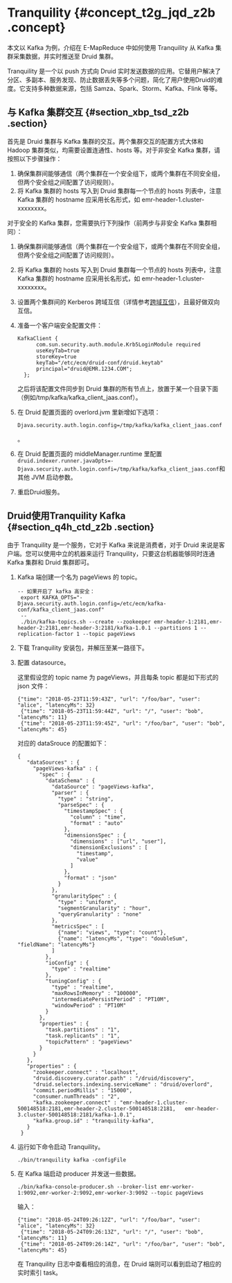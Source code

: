 # Tranquility {#concept_t2g_jqd_z2b .concept}

本文以 Kafka 为例，介绍在 E-MapReduce 中如何使用 Tranquility 从 Kafka 集群采集数据，并实时推送至 Druid 集群。

Tranquility 是一个以 push 方式向 Druid 实时发送数据的应用。它替用户解决了分区、多副本、服务发现、防止数据丢失等多个问题，简化了用户使用Druid的难度。它支持多种数据来源，包括 Samza、Spark、Storm、Kafka、Flink 等等。

## 与 Kafka 集群交互 {#section_xbp_tsd_z2b .section}

首先是 Druid 集群与 Kafka 集群的交互。两个集群交互的配置方式大体和 Hadoop 集群类似，均需要设置连通性、hosts 等。对于非安全 Kafka 集群，请按照以下步骤操作：

1.  确保集群间能够通信（两个集群在一个安全组下，或两个集群在不同安全组，但两个安全组之间配置了访问规则）。
2.  将 Kafka 集群的 hosts 写入到 Druid 集群每一个节点的 hosts 列表中，注意 Kafka 集群的 hostname 应采用长名形式，如 emr-header-1.cluster-xxxxxxxx。

对于安全的 Kafka 集群，您需要执行下列操作（前两步与非安全 Kafka 集群相同）：

1.  确保集群间能够通信（两个集群在一个安全组下，或两个集群在不同安全组，但两个安全组之间配置了访问规则）。
2.  将 Kafka 集群的 hosts 写入到 Druid 集群每一个节点的 hosts 列表中，注意 Kafka 集群的 hostname 应采用长名形式，如 emr-header-1.cluster-xxxxxxxx。
3.  设置两个集群间的 Kerberos 跨域互信（详情参考[跨域互信](intl.zh-CN/开源组件介绍/Kerberos认证/跨域互信.md#)），且最好做双向互信。
4.  准备一个客户端安全配置文件：

    ```
    KafkaClient {
          com.sun.security.auth.module.Krb5LoginModule required
          useKeyTab=true
          storeKey=true
          keyTab="/etc/ecm/druid-conf/druid.keytab"
          principal="druid@EMR.1234.COM";
      };
    ```

    之后将该配置文件同步到 Druid 集群的所有节点上，放置于某一个目录下面（例如/tmp/kafka/kafka\_client\_jaas.conf）。

5.  在 Druid 配置页面的 overlord.jvm 里新增如下选项：

    ```
    Djava.security.auth.login.config=/tmp/kafka/kafka_client_jaas.conf
    ```

    。

6.  在 Druid 配置页面的 middleManager.runtime 里配置`druid.indexer.runner.javaOpts=-Djava.security.auth.login.confi=/tmp/kafka/kafka_client_jaas.conf`和其他 JVM 启动参数。
7.  重启Druid服务。

## Druid使用Tranquility Kafka {#section_q4h_ctd_z2b .section}

由于 Tranquility 是一个服务，它对于 Kafka 来说是消费者，对于 Druid 来说是客户端。您可以使用中立的机器来运行 Tranquility，只要这台机器能够同时连通 Kafka 集群和 Druid 集群即可。

1.  Kafka 端创建一个名为 pageViews 的 topic。

    ```
    -- 如果开启了 kafka 高安全：
     export KAFKA_OPTS="-Djava.security.auth.login.config=/etc/ecm/kafka-conf/kafka_client_jaas.conf"
     --
     ./bin/kafka-topics.sh --create --zookeeper emr-header-1:2181,emr-header-2:2181,emr-header-3:2181/kafka-1.0.1 --partitions 1 --replication-factor 1 --topic pageViews
    ```

2.  下载 Tranquility 安装包，并解压至某一路径下。
3.  配置 datasource。

    这里假设您的 topic name 为 pageViews，并且每条 topic 都是如下形式的 json 文件：

    ```
    {"time": "2018-05-23T11:59:43Z", "url": "/foo/bar", "user": "alice", "latencyMs": 32}
     {"time": "2018-05-23T11:59:44Z", "url": "/", "user": "bob", "latencyMs": 11}
     {"time": "2018-05-23T11:59:45Z", "url": "/foo/bar", "user": "bob", "latencyMs": 45}
    ```

    对应的 dataSrouce 的配置如下：

    ```
    {
       "dataSources" : {
         "pageViews-kafka" : {
           "spec" : {
             "dataSchema" : {
               "dataSource" : "pageViews-kafka",
               "parser" : {
                 "type" : "string",
                 "parseSpec" : {
                   "timestampSpec" : {
                     "column" : "time",
                     "format" : "auto"
                   },
                   "dimensionsSpec" : {
                     "dimensions" : ["url", "user"],
                     "dimensionExclusions" : [
                       "timestamp",
                       "value"
                     ]
                   },
                   "format" : "json"
                 }
               },
               "granularitySpec" : {
                 "type" : "uniform",
                 "segmentGranularity" : "hour",
                 "queryGranularity" : "none"
               },
               "metricsSpec" : [
                 {"name": "views", "type": "count"},
                 {"name": "latencyMs", "type": "doubleSum", "fieldName": "latencyMs"}
               ]
             },
             "ioConfig" : {
               "type" : "realtime"
             },
             "tuningConfig" : {
               "type" : "realtime",
               "maxRowsInMemory" : "100000",
               "intermediatePersistPeriod" : "PT10M",
               "windowPeriod" : "PT10M"
             }
           },
           "properties" : {
             "task.partitions" : "1",
             "task.replicants" : "1",
             "topicPattern" : "pageViews"
           }
         }
       },
       "properties" : {
         "zookeeper.connect" : "localhost",
         "druid.discovery.curator.path" : "/druid/discovery",
         "druid.selectors.indexing.serviceName" : "druid/overlord",
         "commit.periodMillis" : "15000",
         "consumer.numThreads" : "2",
         "kafka.zookeeper.connect" : "emr-header-1.cluster-500148518:2181,emr-header-2.cluster-500148518:2181,   emr-header-3.cluster-500148518:2181/kafka-1.0.1",
         "kafka.group.id" : "tranquility-kafka",
       }
     }
    ```

4.  运行如下命令启动 Tranquility。

    ```
    ./bin/tranquility kafka -configFile 
    ```

5.  在 Kafka 端启动 producer 并发送一些数据。

    ```
    ./bin/kafka-console-producer.sh --broker-list emr-worker-1:9092,emr-worker-2:9092,emr-worker-3:9092 --topic pageViews
    ```

    输入：

    ```
    {"time": "2018-05-24T09:26:12Z", "url": "/foo/bar", "user": "alice", "latencyMs": 32}
     {"time": "2018-05-24T09:26:13Z", "url": "/", "user": "bob", "latencyMs": 11}
     {"time": "2018-05-24T09:26:14Z", "url": "/foo/bar", "user": "bob", "latencyMs": 45}
    ```

    在 Tranquility 日志中查看相应的消息，在 Druid 端则可以看到启动了相应的实时索引 task。


